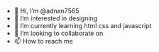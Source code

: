 - 👋 Hi, I’m @adnan7565
- 👀 I’m interested in designing
- 🌱 I’m currently learning  html css and javascript
- 💞️ I’m looking to collaborate on 
- 📫 How to reach me

<!---
adnan7565/adnan7565 is a ✨ special ✨ repository because its `README.md` (this file) appears on your GitHub profile.
You can click the Preview link to take a look at your changes.
--->
